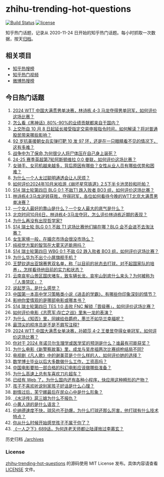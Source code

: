 # zhihu-trending-hot-questions

[![Build Status](https://github.com/justjavac/zhihu-trending-hot-questions/workflows/ci/badge.svg?branch=master)](https://github.com/justjavac/zhihu-trending-hot-questions/actions)
[![license](https://img.shields.io/github/license/justjavac/zhihu-trending-hot-questions)](https://github.com/justjavac/zhihu-trending-hot-questions/blob/master/LICENSE)

知乎热门话题，记录从 2020-11-24
日开始的知乎热门话题。每小时抓取一次数据，按天[归档](./archives)。

## 相关项目

- [知乎热搜榜](https://github.com/justjavac/zhihu-trending-top-search)
- [知乎热门视频](https://github.com/justjavac/zhihu-trending-hot-video)
- [微博热搜榜](https://github.com/justjavac/weibo-trending-hot-search)

## 今日热门话题

<!-- BEGIN -->
<!-- 最后更新时间 Mon Oct 07 2024 06:17:55 GMT+0800 (China Standard Time) -->

1. [2024 WTT 中国大满贯男单决赛，林诗栋 4-3 马龙夺得男单冠军，如何评价这场比赛？](https://www.zhihu.com/question/760530394)
1. [怎么看《黑神话》80%-90%的业绩贡献都来自于国内？](https://www.zhihu.com/question/749514853)
1. [上交所自 10 月 8 日起延长接受指定交易申报指令时间，如何解读？将对普通股民带来哪些影响？](https://www.zhihu.com/question/761469566)
1. [92 岁抗美援朝女兵实弹打靶 10 发 97 环，还是在一只眼睛看不见的情况下，这有多难？](https://www.zhihu.com/question/756505024)
1. [战争中为了保命,为何很少人将尸体压在自己身上装死？](https://www.zhihu.com/question/629160901)
1. [24-25 赛季英超第7轮阿斯顿维拉 0:0 曼联，如何评价这场比赛？](https://www.zhihu.com/question/761690792)
1. [女骑手、女司机越来越多，背后原因有哪些？女性从业人员有哪些优势和困难？](https://www.zhihu.com/question/756387411)
1. [为什么一个人太过聪明通透会让人厌烦？](https://www.zhihu.com/question/663650645)
1. [如何评价2024年10月米哈游《崩坏星穹铁道》2.5下半卡池灵砂和托帕？](https://www.zhihu.com/question/708489743)
1. [S14 瑞士轮第四日 BLG 0:1 不敌T1 跌入败者 BO3 组，如何评价这场比赛？](https://www.zhihu.com/question/761445943)
1. [林诗栋4:3马龙逆转获胜，夺得冠军，各位如何看待今晚的WTT北京大满贯男单决赛？](https://www.zhihu.com/question/761379920)
1. [一个女人最好的靠山是什么？一个女人最大的底气是什么？](https://www.zhihu.com/question/725444427)
1. [北京时间10月6日，林诗栋4-3马龙夺冠，怎么评价林诗栋近期的表现？](https://www.zhihu.com/question/761495478)
1. [为什么再没有出现哲学家?](https://www.zhihu.com/question/752212265)
1. [S14 瑞士轮 BLG 0:1 不敌 T1 这场比赛他们输在哪？BLG 会不会进不去淘汰赛？](https://www.zhihu.com/question/762052820)
1. [女生家境一般，在婚恋市场会很没市场么？](https://www.zhihu.com/question/464168213)
1. [纯视觉方案的智驾在大雾天还能用吗？](https://www.zhihu.com/question/667652717)
1. [S14 瑞士轮第四日 WBG 0:1 不敌 G2 跌入败者 BO3 组，如何评价这场比赛？](https://www.zhihu.com/question/762600877)
1. [为什么华为不出个小屏旗舰手机 ?](https://www.zhihu.com/question/648552952)
1. [王楚钦退出亚锦赛男双名单，称「以目前的状态去打球，对不起国家队的培养」，怎样看待他目前的实力和状态？](https://www.zhihu.com/question/757024555)
1. [云南哀牢山景区国庆堵车，致车辆长龙，哀牢山到底什么来头？为何被称为「人类禁区」？](https://www.zhihu.com/question/749507297)
1. [说起罗马，是什么感觉？](https://www.zhihu.com/question/357856138)
1. [中国第一本高中学习策略类小说《进击的学霸》，有哪些你印象深刻的情节？](https://www.zhihu.com/question/667799938)
1. [影响你爱情观的是哪部电影或哪本书？](https://www.zhihu.com/question/654039540)
1. [S14 瑞士轮第四日 TES 1:0 击败 FNC 解锁「晋级赛」，如何评价这场比赛？](https://www.zhihu.com/question/760783811)
1. [如何评价电影《志愿军:存亡之战》里朱一龙的表演？](https://www.zhihu.com/question/725561926)
1. [为什么《知否》里，同嫁给伯爵府，墨兰不如华兰幸福呢？](https://www.zhihu.com/question/403569423)
1. [最顶尖的程序员是不是不屑写注释?](https://www.zhihu.com/question/689851864)
1. [2024 WTT 中国大满贯女单决赛，孙颖莎 4-2 王曼昱夺得女单冠军，如何评价这场比赛？](https://www.zhihu.com/question/760488222)
1. [你对于 2024 年诺贝尔生理学或医学奖的预测是什么？谁最有可能获奖？](https://www.zhihu.com/question/666086080)
1. [为什么电影《新警察故事》里，成龙与吴彦祖两次比赛组枪结局不同?](https://www.zhihu.com/question/404292608)
1. [电视剧《凡人歌》中的谢美蓝是个什么样的人，如何评价她的选择？](https://www.zhihu.com/question/666131705)
1. [数学博士毕业以后大多数做什么工作，工资高吗？](https://www.zhihu.com/question/350427239)
1. [中国电影要拍一部合格的科幻电影应该做哪些准备？](https://www.zhihu.com/question/24442619)
1. [为什么高速上总有车喜欢刀片超车？](https://www.zhihu.com/question/667675868)
1. [已经有 Web 了，为什么国内还有各种小程序，快应用这种畸形的产物？](https://www.zhihu.com/question/725620450)
1. [孩子不喜欢听说别家孩子好话是什么心理？](https://www.zhihu.com/question/665845621)
1. [剧情过后，芙宁娜最后在民众心中是什么形象？](https://www.zhihu.com/question/649731443)
1. [《水浒传》扈三娘为什么不报仇？](https://www.zhihu.com/question/666600939)
1. [小黄人讲的是什么语言？](https://www.zhihu.com/question/30830614)
1. [伦纳德速度不快，球风也不劲爆，为什么打球还那么厉害，他打球有什么技术特点？](https://www.zhihu.com/question/355435294)
1. [你从什么时候开始感觉孩子不属于你了？](https://www.zhihu.com/question/616205418)
1. [《一人之下》689话，为何连老天师都让陆谨放过李慕玄？](https://www.zhihu.com/question/735785325)

<!-- END -->

历史归档 [./archives](./archives)

### License

[zhihu-trending-hot-questions](https://github.com/justjavac/zhihu-trending-hot-questions)
的源码使用 MIT License 发布。具体内容请查看 [LICENSE](./LICENSE) 文件。
